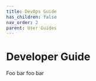 ```yaml
---
title: DevOps Guide
has_children: false
nav_order: 2
parent: User Guides
---
```


# Developer Guide

Foo bar foo bar